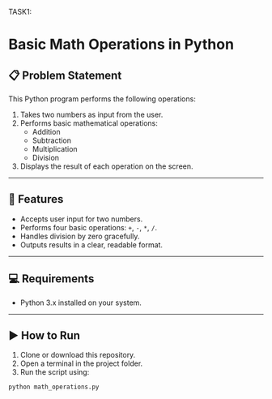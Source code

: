 
TASK1:
# Basic Math Operations in Python

## 📋 Problem Statement

This Python program performs the following operations:

1. Takes two numbers as input from the user.
2. Performs basic mathematical operations:
   - Addition
   - Subtraction
   - Multiplication
   - Division
3. Displays the result of each operation on the screen.

---

## 🧮 Features

- Accepts user input for two numbers.
- Performs four basic operations: `+`, `-`, `*`, `/`.
- Handles division by zero gracefully.
- Outputs results in a clear, readable format.

---

## 💻 Requirements

- Python 3.x installed on your system.

---

## ▶️ How to Run

1. Clone or download this repository.
2. Open a terminal in the project folder.
3. Run the script using:

```bash
python math_operations.py
